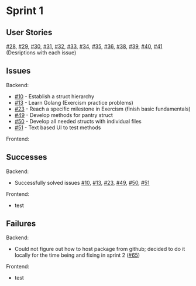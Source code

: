 # Sprint 1

## User Stories
[#28](https://github.com/TylerMetz/Saucier720/issues/28), [#29](https://github.com/TylerMetz/Saucier720/issues/29), [#30](https://github.com/TylerMetz/Saucier720/issues/30), [#31](https://github.com/TylerMetz/Saucier720/issues/31), [#32](https://github.com/TylerMetz/Saucier720/issues/32), [#33](https://github.com/TylerMetz/Saucier720/issues/33), [#34](https://github.com/TylerMetz/Saucier720/issues/34), [#35](https://github.com/TylerMetz/Saucier720/issues/35), [#36](https://github.com/TylerMetz/Saucier720/issues/36), [#38](https://github.com/TylerMetz/Saucier720/issues/38), [#39](https://github.com/TylerMetz/Saucier720/issues/39), [#40](https://github.com/TylerMetz/Saucier720/issues/40), [#41](https://github.com/TylerMetz/Saucier720/issues/41) (Desriptions with each issue)

## Issues
Backend:
- [#10](https://github.com/TylerMetz/Saucier720/issues/10) - Establish a struct hierarchy 
- [#13](https://github.com/TylerMetz/Saucier720/issues/13) - Learn Golang (Exercism practice problems)
- [#23](https://github.com/TylerMetz/Saucier720/issues/23) - Reach a specific milestone in Exercism (finish basic fundamentals)
- [#49](https://github.com/TylerMetz/Saucier720/issues/49) - Develop methods for pantry struct
- [#50](https://github.com/TylerMetz/Saucier720/issues/50) - Develop all needed structs with individual files
- [#51](https://github.com/TylerMetz/Saucier720/issues/51) - Text based UI to test methods 

Frontend:

## Successes
Backend:
- Successfully solved issues [#10](https://github.com/TylerMetz/Saucier720/issues/10), [#13](https://github.com/TylerMetz/Saucier720/issues/13), [#23](https://github.com/TylerMetz/Saucier720/issues/23), [#49](https://github.com/TylerMetz/Saucier720/issues/49), [#50](https://github.com/TylerMetz/Saucier720/issues/50), [#51](https://github.com/TylerMetz/Saucier720/issues/51)

Frontend: 
- test

## Failures
Backend: 
- Could not figure out how to host package from github; decided to do it locally for the time being and fixing in sprint 2 ([#65](https://github.com/TylerMetz/Saucier720/issues/65))

Frontend: 
- test

